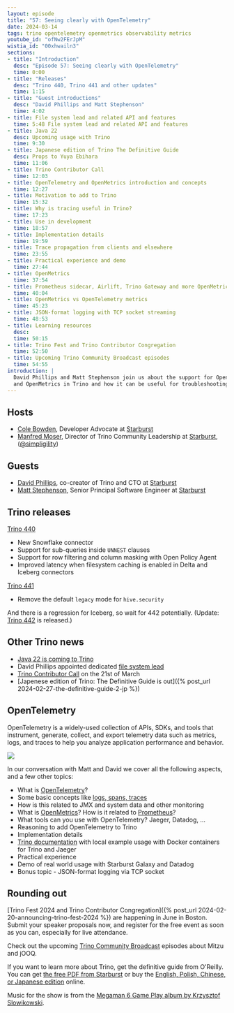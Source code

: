 ```yaml
---
layout: episode
title: "57: Seeing clearly with OpenTelemetry"
date: 2024-03-14
tags: trino opentelemetry openmetrics observability metrics
youtube_id: "ofNw2FErJpM"
wistia_id: "00xhwailn3"
sections:
- title: "Introduction"
  desc: "Episode 57: Seeing clearly with OpenTelemetry"
  time: 0:00
- title: "Releases"
  desc: "Trino 440, Trino 441 and other updates"
  time: 1:15
- title: "Guest introductions"
  desc: "David Phillips and Matt Stephenson"
  time: 4:02
- title: File system lead and related API and features
  time: 5:48 File system lead and related API and features
- title: Java 22
  desc: Upcoming usage with Trino
  time: 9:30
- title: Japanese edition of Trino The Definitive Guide
  desc: Props to Yuya Ebihara
  time: 11:06
- title: Trino Contributor Call
  time: 12:03
- title: OpenTelemetry and OpenMetrics introduction and concepts
  time: 12:27
- title: Motivation to add to Trino
  time: 15:32
- title: Why is tracing useful in Trino?
  time: 17:23
- title: Use in development
  time: 18:57
- title: Implementation details
  time: 19:59
- title: Trace propagation from clients and elsewhere
  time: 23:55
- title: Practical experience and demo
  time: 27:44
- title: OpenMetrics
  time: 37:54
- title: Prometheus sidecar, Airlift, Trino Gateway and more OpenMetrics
  time: 40:04
- title: OpenMetrics vs OpenTelemetry metrics
  time: 45:23
- title: JSON-format logging with TCP socket streaming
  time: 48:53
- title: Learning resources
  desc:
  time: 50:15
- title: Trino Fest and Trino Contributor Congregation
  time: 52:50
- title: Upcoming Trino Community Broadcast episodes
  time: 54:55
introduction: |  
  David Phillips and Matt Stephenson join us about the support for OpenTelemetry
  and OpenMetrics in Trino and how it can be useful for troubleshooting.
---
```


## Hosts

* [Cole Bowden](https://www.linkedin.com/in/cole-m-bowden), Developer Advocate
  at [Starburst](https://starburst.io)
* [Manfred Moser](https://www.linkedin.com/in/manfredmoser), Director of Trino
  Community Leadership at [Starburst](https://starburst.io),
  ([@simpligility](https://twitter.com/simpligility))

## Guests

* [David Phillips](https://www.linkedin.com/in/electrum/), co-creator of Trino
  and CTO at [Starburst](https://starburst.io)
* [Matt Stephenson](https://www.linkedin.com/in/jmstephenson/), Senior Principal
  Software Engineer at [Starburst](https://starburst.io)

## Trino releases

[Trino 440](https://trino.io/docs/current/release/release-440.html)

* New Snowflake connector
* Support for sub-queries inside `UNNEST` clauses
* Support for row filtering and column masking with Open Policy Agent
* Improved latency when filesystem caching is enabled in Delta and Iceberg connectors

[Trino 441](https://trino.io/docs/current/release/release-441.html)

* Remove the default `legacy` mode for `hive.security`

And there is a regression for Iceberg, so wait for 442 potentially. (Update:
[Trino 442](https://trino.io/docs/current/release/release-442.html) is released.)

## Other Trino news

* [Java 22 is coming to Trino](https://github.com/trinodb/trino/issues/20980)
* David Phillips appointed dedicated [file system lead]({{site.url}}/development/roles.html#file-system-lead.html)
* [Trino Contributor Call](https://github.com/trinodb/trino/wiki/Contributor-meetings#trino-contributor-call-21-mar-2024) on the 21st of March
* [Japenese edition of Trino: The Definitive Guide is out]({%  post_url 2024-02-27-the-definitive-guide-2-jp %})

## OpenTelemetry

OpenTelemetry is a widely-used collection of APIs, SDKs, and tools that
instrument, generate, collect, and export telemetry data such as metrics, logs,
and traces to help you analyze application performance and behavior.

<a href="{{site.url}}/ecosystem/add-on.html#opentelemetry">
  <img src="{{site.url}}/assets/images/logos/opentelemetry.png">
</a>

In our conversation with Matt and David we cover all the following aspects, and
a few other topics:

* What is [OpenTelemetry]({{site.url}}/ecosystem/add-on#opentelemetry)?
* Some basic concepts like [logs, spans, traces](https://opentelemetry.io/docs/concepts/observability-primer/)
* How is this related to JMX and system data and other monitoring
* What is [OpenMetrics](https://openmetrics.io/)? How is it related to
  [Prometheus]({{site.url}}/ecosystem/data-source.html#prometheus)?
* What tools can you use with OpenTelemetry? Jaeger, Datadog, ...
* Reasoning to add OpenTelemetry to Trino
* Implementation details
* [Trino documentation]({{site.url}}/docs/current/admin/opentelemetry.html) with
  local example usage with Docker containers for Trino and Jaeger
* Practical experience
* Demo of real world usage with Starburst Galaxy and Datadog
* Bonus topic - JSON-format logging via TCP socket

## Rounding out

[Trino Fest 2024 and Trino Contributor Congregation]({% post_url
2024-02-20-announcing-trino-fest-2024 %}) are happening in June in Boston.
Submit your speaker proposals now, and register for the free event as soon as
you can, especially for live attendance.

Check out the upcoming [Trino Community
Broadcast]({{site.url}}/broadcast/index.html) episodes about Mitzu and jOOQ.

If you want to learn more about Trino, get the definitive guide from O'Reilly.
You can get [the free PDF from
Starburst](https://www.starburst.io/info/oreilly-trino-guide/) or buy the
[English, Polish, Chinese, or Japanese
edition]({{site.url}}/trino-the-definitive-guide.html) online.

Music for the show is from the [Megaman 6 Game Play album by Krzysztof
Slowikowski](https://krzysztofslowikowski.bandcamp.com/album/mega-man-6-gp).